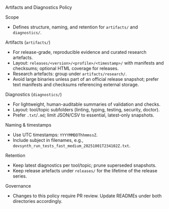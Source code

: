 Artifacts and Diagnostics Policy

Scope
- Defines structure, naming, and retention for `artifacts/` and `diagnostics/`.

Artifacts (`artifacts/`)
- For release-grade, reproducible evidence and curated research artefacts.
- Layout: `releases/<version>/<profile>/<timestamp>/` with manifests and checksums; optional HTML coverage for releases.
- Research artefacts: group under `artifacts/research/`.
- Avoid large binaries unless part of an official release snapshot; prefer text manifests and checksums referencing external storage.

Diagnostics (`diagnostics/`)
- For lightweight, human-auditable summaries of validation and checks.
- Layout: tool/topic subfolders (linting, typing, testing, security, doctor).
- Prefer `.txt`/`.md`; limit JSON/CSV to essential, latest-only snapshots.

Naming & timestamps
- Use UTC timestamps: `YYYYMMDDThhmmssZ`.
- Include subject in filenames, e.g., `devsynth_run_tests_fast_medium_20251001T234102Z.txt`.

Retention
- Keep latest diagnostics per tool/topic; prune superseded snapshots.
- Keep release artefacts under `releases/` for the lifetime of the release series.

Governance
- Changes to this policy require PR review. Update READMEs under both directories accordingly.

